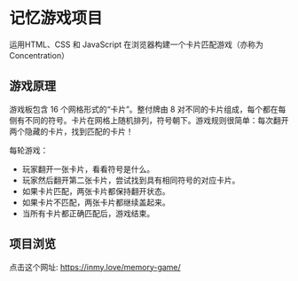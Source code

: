 # 记忆游戏项目
运用HTML、CSS 和 JavaScript 在浏览器构建一个卡片匹配游戏（亦称为 Concentration）

## 游戏原理
游戏板包含 16 个网格形式的“卡片”。整付牌由 8 对不同的卡片组成，每个都在每侧有不同的符号。卡片在网格上随机排列，符号朝下。游戏规则很简单：每次翻开两个隐藏的卡片，找到匹配的卡片！

每轮游戏：
- 玩家翻开一张卡片，看看符号是什么。
- 玩家然后翻开第二张卡片，尝试找到具有相同符号的对应卡片。
- 如果卡片匹配，两张卡片都保持翻开状态。
- 如果卡片不匹配，两张卡片都继续盖起来。
- 当所有卡片都正确匹配后，游戏结束。

## 项目浏览
点击这个网址: https://inmy.love/memory-game/
